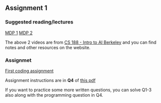 ## Assignment 1

### Suggested reading/lectures

[MDP 1](https://www.youtube.com/watch?v=4LW3H_Jinr4)
[MDP 2](https://www.youtube.com/watch?v=ZToWj64rxvQ)

The above 2 videos are from [CS 188 - Intro to AI Berkeley](https://inst.eecs.berkeley.edu/~cs188/fa18/) and you can find notes and other resources on the website.

### Assignmet

[First coding assignment](http://web.stanford.edu/class/cs234/assignment1/index.html)

Assignment instructions are in **Q4** of [this pdf](http://web.stanford.edu/class/cs234/assignment1/assignment1.pdf)

If you want to practice some more written questions, you can solve Q1-3 also along with the programming question in Q4.
